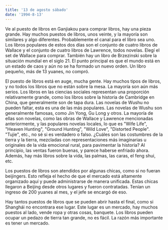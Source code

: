 ```yaml
---
title: '13 de agosto sábado'
date: '1994-8-13'
---
```


Ve al puesto de libros en Ganjiakou para comprar libros, hay una pieza grande. Hay muchos puestos de libros, unos veinte, y la mayoría son similares y algo diferentes. Probablemente el canal para el libro sea uno. Los libros populares de estos dos días son el conjunto de cuatro libros de Wallace y el conjunto de cuatro libros de Lawrence, todos novelas. Elegí el set de Wallace para comprar. También hay un libro de Brzezinski sobre la situación mundial en el siglo 21. El punto principal es que el mundo está en un estado de caos y aún no se ha formado un nuevo orden. Un libro pequeño, más de 13 yuanes, no compró.

El puesto de libros está en auge, mucha gente. Hay muchos tipos de libros, y no todos los libros que no están sobre la mesa. La mayoría son aún más serios. Los libros en las ciencias sociales representan una proporción relativamente grande, como los libros sobre la historia de Cambridge en China, que generalmente son de tapa dura. Las novelas de Wushu no pueden faltar, esta es una de las más populares. Las novelas de Wushu son generalmente famosas, como Jin Yong, Gu Long y otros. La mayoría de ellas son novelas, como las obras de Wallace y Lawrence mencionadas anteriormente, y las populares novelas locales, lo que es "Wife Life", "Heaven Hunting", "Ground Hunting", "Wild Love", "Distorted People". "Tujie", etc., no sé si es verdadero o falso. ¿Cuáles son las costumbres de la tierra y la tierra, mezcladas con representaciones más imaginarias u originales de la vida emocional rural, para pavimentar la historia? Al principio, las ventas fueron buenas, y parece haberse enfriado ahora. Además, hay más libros sobre la vida, las palmas, las caras, el feng shui, etc.

Los puestos de libros son atendidos por algunas chicas, como si no fueran beijingers. Esto refleja el hecho de que el mercado está altamente organizado aquí y puede administrarse de manera unificada. Estas chicas llegaron a Beijing desde otros lugares y fueron contratadas. Tenían un ingreso de 200 yuanes al mes, y el jefe se encargó de eso.

Hay tantos puestos de libros que se pueden abrir hasta el final, como si Shanghái no encontrara ese lugar. Este lugar es un mercado, hay muchos puestos al lado, vende ropa y otras cosas, banquete. Los libros pueden ocupar un pedazo de tierra tan grande, no es fácil. La razón más importante es tener un mercado.

